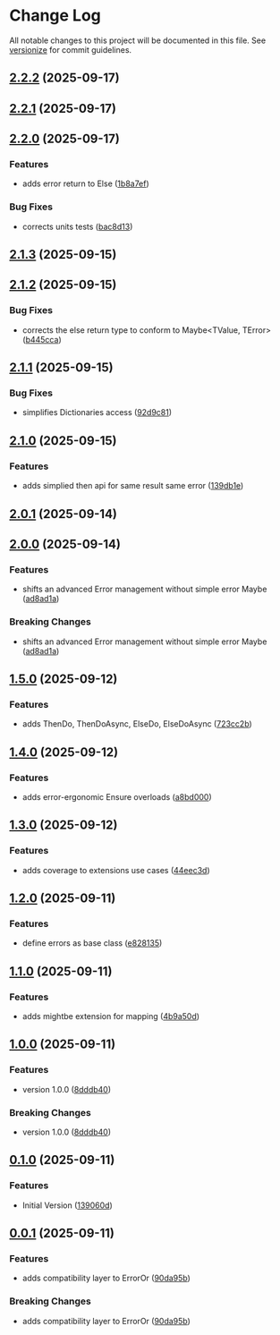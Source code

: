 # Change Log

All notable changes to this project will be documented in this file. See [versionize](https://github.com/versionize/versionize) for commit guidelines.

<a name="2.2.2"></a>
## [2.2.2](https://www.github.com/lucafabbri/Maybe/releases/tag/v2.2.2) (2025-09-17)

<a name="2.2.1"></a>
## [2.2.1](https://www.github.com/lucafabbri/Maybe/releases/tag/v2.2.1) (2025-09-17)

<a name="2.2.0"></a>
## [2.2.0](https://www.github.com/lucafabbri/Maybe/releases/tag/v2.2.0) (2025-09-17)

### Features

* adds error return to Else ([1b8a7ef](https://www.github.com/lucafabbri/Maybe/commit/1b8a7ef34992e2f76cf34f5124c5e78fed7c0988))

### Bug Fixes

* corrects units tests ([bac8d13](https://www.github.com/lucafabbri/Maybe/commit/bac8d13ac5491068a6775c98cfd181b207a5b815))

<a name="2.1.3"></a>
## [2.1.3](https://www.github.com/lucafabbri/Maybe/releases/tag/v2.1.3) (2025-09-15)

<a name="2.1.2"></a>
## [2.1.2](https://www.github.com/lucafabbri/Maybe/releases/tag/v2.1.2) (2025-09-15)

### Bug Fixes

* corrects the else return type to conform to Maybe<TValue, TError> ([b445cca](https://www.github.com/lucafabbri/Maybe/commit/b445cca4313f74916c88bc66bd7fc15fba8c0432))

<a name="2.1.1"></a>
## [2.1.1](https://www.github.com/lucafabbri/Maybe/releases/tag/v2.1.1) (2025-09-15)

### Bug Fixes

* simplifies Dictionaries access ([92d9c81](https://www.github.com/lucafabbri/Maybe/commit/92d9c8187538d38250c995ca08d100a758d9e172))

<a name="2.1.0"></a>
## [2.1.0](https://www.github.com/lucafabbri/Maybe/releases/tag/v2.1.0) (2025-09-15)

### Features

* adds simplied then api for same result same error ([139db1e](https://www.github.com/lucafabbri/Maybe/commit/139db1e10414af81d95affe5b510be06f305c82c))

<a name="2.0.1"></a>
## [2.0.1](https://www.github.com/lucafabbri/Maybe/releases/tag/v2.0.1) (2025-09-14)

<a name="2.0.0"></a>
## [2.0.0](https://www.github.com/lucafabbri/Maybe/releases/tag/v2.0.0) (2025-09-14)

### Features

* shifts an advanced Error management without simple error Maybe<TValue> ([ad8ad1a](https://www.github.com/lucafabbri/Maybe/commit/ad8ad1ae789cd4d3c9c693b92dcaeb1f92209678))

### Breaking Changes

* shifts an advanced Error management without simple error Maybe<TValue> ([ad8ad1a](https://www.github.com/lucafabbri/Maybe/commit/ad8ad1ae789cd4d3c9c693b92dcaeb1f92209678))

<a name="1.5.0"></a>
## [1.5.0](https://www.github.com/lucafabbri/Maybe/releases/tag/v1.5.0) (2025-09-12)

### Features

* adds ThenDo, ThenDoAsync, ElseDo, ElseDoAsync ([723cc2b](https://www.github.com/lucafabbri/Maybe/commit/723cc2b360b55e6c6387c1eb70ba5a55de50ff67))

<a name="1.4.0"></a>
## [1.4.0](https://www.github.com/lucafabbri/Maybe/releases/tag/v1.4.0) (2025-09-12)

### Features

* adds error-ergonomic Ensure overloads ([a8bd000](https://www.github.com/lucafabbri/Maybe/commit/a8bd000286c1a2d5c76eb3b604333142473f9f15))

<a name="1.3.0"></a>
## [1.3.0](https://www.github.com/lucafabbri/Maybe/releases/tag/v1.3.0) (2025-09-12)

### Features

* adds coverage to extensions use cases ([44eec3d](https://www.github.com/lucafabbri/Maybe/commit/44eec3d90a4c7f3697a7b1c21d2f42314f45c683))

<a name="1.2.0"></a>
## [1.2.0](https://www.github.com/lucafabbri/Maybe/releases/tag/v1.2.0) (2025-09-11)

### Features

* define errors as base class ([e828135](https://www.github.com/lucafabbri/Maybe/commit/e828135dc75ba7b24643cbe951bec58353124490))

<a name="1.1.0"></a>
## [1.1.0](https://www.github.com/lucafabbri/Maybe/releases/tag/v1.1.0) (2025-09-11)

### Features

* adds mightbe extension for mapping ([4b9a50d](https://www.github.com/lucafabbri/Maybe/commit/4b9a50d7fd1a41ab4554460769b29505a907be90))

<a name="1.0.0"></a>
## [1.0.0](https://www.github.com/lucafabbri/Maybe/releases/tag/v1.0.0) (2025-09-11)

### Features

* version 1.0.0 ([8dddb40](https://www.github.com/lucafabbri/Maybe/commit/8dddb402943b4422adefc281c6a888ac2c573440))

### Breaking Changes

* version 1.0.0 ([8dddb40](https://www.github.com/lucafabbri/Maybe/commit/8dddb402943b4422adefc281c6a888ac2c573440))

<a name="0.1.0"></a>
## [0.1.0](https://www.github.com/lucafabbri/Maybe/releases/tag/v0.1.0) (2025-09-11)

### Features

* Initial Version ([139060d](https://www.github.com/lucafabbri/Maybe/commit/139060d9ec762273c7599ecdfd3772816a661ee4))

<a name="0.0.1"></a>
## [0.0.1](https://www.github.com/lucafabbri/Maybe/releases/tag/v0.0.1) (2025-09-11)

### Features

* adds compatibility layer to ErrorOr ([90da95b](https://www.github.com/lucafabbri/Maybe/commit/90da95b4874f946b20973034d63a89c6bc8e8ec1))

### Breaking Changes

* adds compatibility layer to ErrorOr ([90da95b](https://www.github.com/lucafabbri/Maybe/commit/90da95b4874f946b20973034d63a89c6bc8e8ec1))

